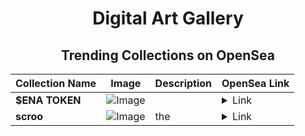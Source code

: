 <div align="center">

# Digital Art Gallery

## Trending Collections on OpenSea

| Collection Name                       | Image                                                                                     | Description                       | OpenSea Link                                                                                          |
|---------------------------------------|-------------------------------------------------------------------------------------------|-----------------------------------|--------------------------------------------------------------------------------------------------------|
| **$ENA TOKEN** | ![Image](https://i.seadn.io/s/raw/files/10782fc1ea86bf475a5d5e120dcc4d24.jpg?w=500&auto=format?w=200&auto=format) |  | <details><summary>Link</summary>[$ENA TOKEN](https://opensea.io/collection/ena-token-1)</details> |
| **scroo** | ![Image](https://i.seadn.io/s/raw/files/290f63b60ad813fe746b751bee69fe2f.png?w=500&auto=format?w=200&auto=format) | the | <details><summary>Link</summary>[scroo](https://opensea.io/collection/scroo-1)</details> |

</div>